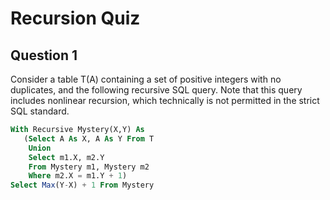 Recursion Quiz
=========================


Question 1
-------------------------

Consider a table T(A) containing a set of positive integers with no duplicates, and the following recursive SQL query. Note that this query includes nonlinear recursion, which technically is not permitted in the strict SQL standard. 

 ```SQL
 With Recursive Mystery(X,Y) As
    (Select A As X, A As Y From T
     Union
     Select m1.X, m2.Y
     From Mystery m1, Mystery m2
     Where m2.X = m1.Y + 1)
 Select Max(Y-X) + 1 From Mystery
```
